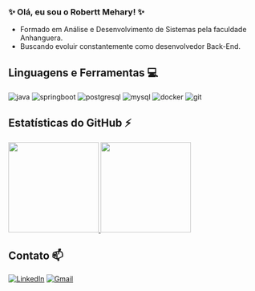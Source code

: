 ### ✨ Olá, eu sou o Robertt Mehary! ✨
- Formado em Análise e Desenvolvimento de Sistemas pela faculdade Anhanguera.
- Buscando evoluir constantemente como desenvolvedor Back-End.

## Linguagens e Ferramentas 💻
<div style="display: inline">
  <img align="center" alt="java" src="https://img.shields.io/badge/Java-ED8B00?style=for-the-badge&logo=java&logoColor=white" />
  <img align="center" alt="springboot" src="https://img.shields.io/badge/Spring_Boot-6DB33F?style=for-the-badge&logo=spring-boot&logoColor=white" />
  <img align="center" alt="postgresql" src="https://img.shields.io/badge/PostgreSQL-336791?style=for-the-badge&logo=postgresql&logoColor=white" />
  <img align="center" alt="mysql" src="https://img.shields.io/badge/MySQL-4479A1?style=for-the-badge&logo=mysql&logoColor=white" />
  <img align="center" alt="docker" src="https://img.shields.io/badge/Docker-2496ED?style=for-the-badge&logo=docker&logoColor=white" />
  <img align="center" alt="git" src="https://img.shields.io/badge/Git-F05032?style=for-the-badge&logo=git&logoColor=white" />
</div><br/>

## Estatísticas do GitHub ⚡
<div>
  <a href="https://github.com/robertt-dev">
    <img height="180em" src="https://github-readme-stats.vercel.app/api?username=robertt-dev&show_icons=true&theme=radical&include_all_commits=true&count_private=true" />
    <img height="180em" src="https://github-readme-stats.vercel.app/api/top-langs/?username=robertt-dev&layout=compact&langs_count=7&theme=radical"/>
  </a>
</div>

## Contato 📫
[![LinkedIn](https://img.shields.io/badge/LinkedIn-0077B5?style=for-the-badge&logo=linkedin&logoColor=white)](https://www.linkedin.com/in/robertt-mehary-dev/)
[![Gmail](https://img.shields.io/badge/-roberttmehary.dev@gmail.com-D14836?style=for-the-badge&logo=gmail&logoColor=white)](mailto:roberttmehary.dev@gmail.com)



